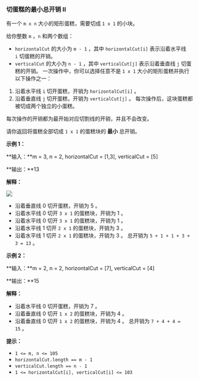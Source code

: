 ### 切蛋糕的最小总开销 II ###
有一个 `m x n` 大小的矩形蛋糕，需要切成 `1 x 1` 的小块。

给你整数 `m` ，`n` 和两个数组：

* `horizontalCut` 的大小为 `m - 1` ，其中 `horizontalCut[i]` 表示沿着水平线 `i` 切蛋糕的开销。
* `verticalCut` 的大小为 `n - 1` ，其中 `verticalCut[j]` 表示沿着垂直线 `j` 切蛋糕的开销。
一次操作中，你可以选择任意不是 `1 x 1` 大小的矩形蛋糕并执行以下操作之一：

1. 沿着水平线 `i` 切开蛋糕，开销为 `horizontalCut[i]` 。
2. 沿着垂直线 `j` 切开蛋糕，开销为 `verticalCut[j]` 。
每次操作后，这块蛋糕都被切成两个独立的小蛋糕。

每次操作的开销都为最开始对应切割线的开销，并且不会改变。

请你返回将蛋糕全部切成 `1 x 1` 的蛋糕块的 **最小** 总开销。



**示例 1：**

**输入：**m = 3, n = 2, horizontalCut = [1,3], verticalCut = [5]

**输出：**13

**解释：**

![](https://assets.leetcode.com/uploads/2024/06/04/ezgifcom-animated-gif-maker-1.gif)

* 沿着垂直线 0 切开蛋糕，开销为 5 。
* 沿着水平线 0 切开 `3 x 1` 的蛋糕块，开销为 1 。
* 沿着水平线 0 切开 `3 x 1` 的蛋糕块，开销为 1 。
* 沿着水平线 1 切开 `2 x 1` 的蛋糕块，开销为 3 。
* 沿着水平线 1 切开 `2 x 1` 的蛋糕块，开销为 3 。
总开销为 `5 + 1 + 1 + 3 + 3 = 13` 。


**示例 2：**

**输入：**m = 2, n = 2, horizontalCut = [7], verticalCut = [4]

**输出：**15

**解释：**

* 沿着水平线 0 切开蛋糕，开销为 7 。
* 沿着垂直线 0 切开 `1 x 2` 的蛋糕块，开销为 4 。
* 沿着垂直线 0 切开 `1 x 2` 的蛋糕块，开销为 4 。
总开销为 `7 + 4 + 4 = 15` 。




**提示：**

* `1 <= m, n <= 105`
* `horizontalCut.length == m - 1`
* `verticalCut.length == n - 1`
* `1 <= horizontalCut[i], verticalCut[i] <= 103`

